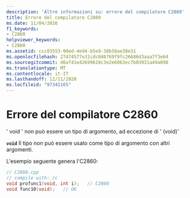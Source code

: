 ```yaml
---
description: 'Altre informazioni su: errore del compilatore C2860'
title: Errore del compilatore C2860
ms.date: 11/04/2016
f1_keywords:
- C2860
helpviewer_keywords:
- C2860
ms.assetid: ccc83553-90ed-4e94-b5e9-38b58ae38e31
ms.openlocfilehash: 27474577e31cdc046769f9fc26686d3aaa7f3e64
ms.sourcegitcommit: d6af41e42699628c3e2e6063ec7b03931a49a098
ms.translationtype: MT
ms.contentlocale: it-IT
ms.lasthandoff: 12/11/2020
ms.locfileid: "97341165"
---
```

# <a name="compiler-error-c2860"></a>Errore del compilatore C2860

' void ' non può essere un tipo di argomento, ad eccezione di ' (void)'

**`void`** Il tipo non può essere usato come tipo di argomento con altri argomenti.

L'esempio seguente genera l'C2860:

```cpp
// C2860.cpp
// compile with: /c
void profunc1(void, int i);   // C2860
void func10(void);   // OK
```
